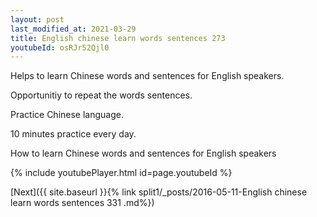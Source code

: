```yaml
---
layout: post
last_modified_at: 2021-03-29
title: English chinese learn words sentences 273 
youtubeId: osRJr52Qjl0
---
```

 
 
Helps to learn Chinese words and sentences for English speakers.

Opportunitiy to repeat the words sentences. 

Practice Chinese language. 
 
10 minutes practice every day. 
 
How to learn Chinese words and sentences for English speakers 
 
{% include youtubePlayer.html id=page.youtubeId %}
 
 
[Next]({{ site.baseurl }}{% link  split1/_posts/2016-05-11-English chinese learn words sentences 331 .md%})
 

